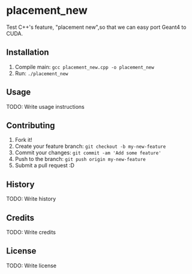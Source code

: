 
# placement_new
Test C++'s feature, "placement new",so that we can easy port Geant4 to CUDA.
## Installation
1. Compile main: `gcc placement_new.cpp -o placement_new`
2. Run: `./placement_new`
## Usage
TODO: Write usage instructions
## Contributing
1. Fork it!
2. Create your feature branch: `git checkout -b my-new-feature`
3. Commit your changes: `git commit -am 'Add some feature'`
4. Push to the branch: `git push origin my-new-feature`
5. Submit a pull request :D

## History
TODO: Write history

## Credits
TODO: Write credits

## License
TODO: Write license

